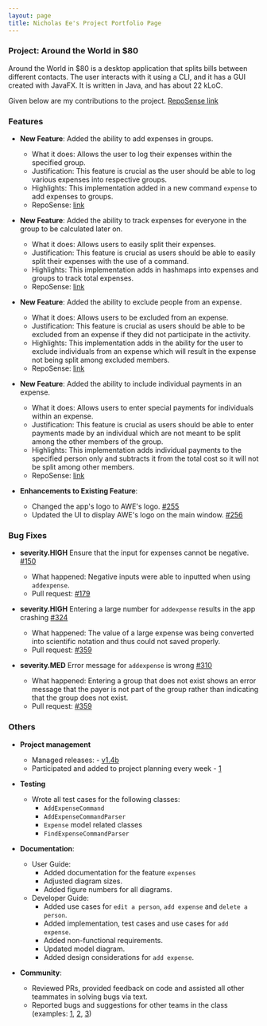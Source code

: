 ```yaml
---
layout: page
title: Nicholas Ee's Project Portfolio Page
---
```


### Project: Around the World in $80

Around the World in $80 is a desktop application that splits bills between different contacts. The user interacts with it using a CLI, and it has a GUI created with JavaFX. It is written in Java, and has about 22 kLoC.

Given below are my contributions to the project. [RepoSense link](https://nus-cs2103-ay2122s1.github.io/tp-dashboard/?search=kheekheekhee&sort=groupTitle&sortWithin=title&timeframe=commit&mergegroup=&groupSelect=groupByRepos&breakdown=true&checkedFileTypes=docs~functional-code~test-code~other&since=2021-09-17)

### Features
* **New Feature**: Added the ability to add expenses in groups.
  * What it does: Allows the user to log their expenses within the specified group.
  * Justification: This feature is crucial as the user should be able to log various expenses into respective groups.
  * Highlights: This implementation added in a new command `expense` to add expenses to groups.
  * RepoSense: [link](https://app.codecov.io/gh/AY2122S1-CS2103T-F13-1/tp/compare/135)
  
* **New Feature**: Added the ability to track expenses for everyone in the group to be calculated later on.
  * What it does: Allows users to easily split their expenses.
  * Justification: This feature is crucial as users should be able to easily split their expenses with the use of a command.
  * Highlights: This implementation adds in hashmaps into expenses and groups to track total expenses.
  * RepoSense: [link](https://app.codecov.io/gh/AY2122S1-CS2103T-F13-1/tp/compare/8)

* **New Feature**: Added the ability to exclude people from an expense.
  * What it does: Allows users to be excluded from an expense.
  * Justification: This feature is crucial as users should be able to be excluded from an expense if they did not participate in the activity.
  * Highlights: This implementation adds in the ability for the user to exclude individuals from an expense which will result in the expense not being split among excluded members.
  * RepoSense: [link](https://app.codecov.io/gh/AY2122S1-CS2103T-F13-1/tp/compare/11)

* **New Feature**: Added the ability to include individual payments in an expense.
  * What it does: Allows users to enter special payments for individuals within an expense.
  * Justification: This feature is crucial as users should be able to enter payments made by an individual which are not meant to be split among the other members of the group.
  * Highlights: This implementation adds individual payments to the specified person only and subtracts it from the total cost so it will not be split among other members.
  * RepoSense: [link](https://app.codecov.io/gh/AY2122S1-CS2103T-F13-1/tp/compare/11)
  
* **Enhancements to Existing Feature**:
  * Changed the app's logo to AWE's logo. [\#255](https://app.codecov.io/gh/AY2122S1-CS2103T-F13-1/tp/compare/255)
  * Updated the UI to display AWE's logo on the main window. [\#256](https://app.codecov.io/gh/AY2122S1-CS2103T-F13-1/tp/compare/256)

### Bug Fixes
* **severity.HIGH** Ensure that the input for expenses cannot be negative. [\#150](https://github.com/AY2122S1-CS2103T-F13-1/tp/issues/150)
  * What happened: Negative inputs were able to inputted when using `addexpense`.
  * Pull request: [\#179](https://github.com/AY2122S1-CS2103T-F13-1/tp/pull/179)

* **severity.HIGH** Entering a large number for `addexpense` results in the app crashing [\#324](https://github.com/AY2122S1-CS2103T-F13-1/tp/issues/324)
  * What happened: The value of a large expense was being converted into scientific notation and thus could not saved properly.
  * Pull request: [\#359](https://github.com/AY2122S1-CS2103T-F13-1/tp/pull/359)

* **severity.MED** Error message for `addexpense` is wrong [\#310](https://github.com/AY2122S1-CS2103T-F13-1/tp/issues/310)
  * What happened: Entering a group that does not exist shows an error message that the payer is not part of the group rather than indicating that the group does not exist.
  * Pull request: [\#359](https://github.com/AY2122S1-CS2103T-F13-1/tp/pull/359)

### Others
* **Project management**
  * Managed releases: - [v1.4b](https://github.com/AY2122S1-CS2103T-F13-1/tp/releases/tag/v1.4b)
  * Participated and added to project planning every week - [1](https://github.com/AY2122S1-CS2103T-F13-1/tp/projects/1)
* **Testing**
  * Wrote all test cases for the following classes:
    * `AddExpenseCommand`
    * `AddExpenseCommandParser`
    * `Expense` model related classes
    * `FindExpenseCommandParser`

* **Documentation**:
  * User Guide:
    * Added documentation for the feature `expenses`
    * Adjusted diagram sizes.
    * Added figure numbers for all diagrams.
  * Developer Guide:
    * Added use cases for `edit a person`, `add expense` and `delete a person`.
    * Added implementation, test cases and use cases for `add expense`.
    * Added non-functional requirements.
    * Updated model diagram.
    * Added design considerations for `add expense`.

* **Community**:
  * Reviewed PRs, provided feedback on code and assisted all other teammates in solving bugs via text.
  * Reported bugs and suggestions for other teams in the class (examples: [1](https://github.com/kheekheekhee/ped/issues/1), [2](https://github.com/kheekheekhee/ped/issues/2), [3](https://github.com/kheekheekhee/ped/issues/3))
